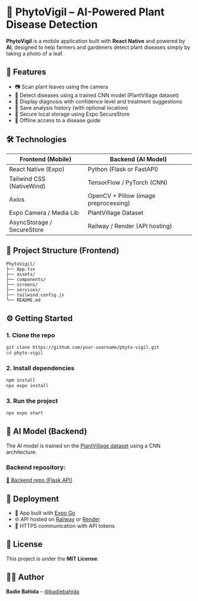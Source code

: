 
# 🌿 PhytoVigil – AI-Powered Plant Disease Detection

**PhytoVigil** is a mobile application built with **React Native** and powered by **AI**, designed to help farmers and gardeners detect plant diseases simply by taking a photo of a leaf.

<!-- <img src="./assets/logo.png" width="200" alt="PhytoVigil logo" /> -->



## 📱 Features

- 📷 Scan plant leaves using the camera
- 🤖 Detect diseases using a trained CNN model (PlantVillage dataset)
- 🧠 Display diagnosis with confidence level and treatment suggestions
- 📍 Save analysis history (with optional location)
- 🔐 Secure local storage using Expo SecureStore
- 🌱 Offline access to a disease guide



## 🛠️ Technologies

| Frontend (Mobile)       | Backend (AI Model)             |
|--------------------------|-------------------------------|
| React Native (Expo)      | Python (Flask or FastAPI)      |
| Tailwind CSS (NativeWind)| TensorFlow / PyTorch (CNN)    |
| Axios                    | OpenCV + Pillow (image preprocessing) |
| Expo Camera / Media Lib  | PlantVillage Dataset           |
| AsyncStorage / SecureStore| Railway / Render (API hosting) |



## 📁 Project Structure (Frontend)

```
PhytoVigil/
├── App.tsx
├── assets/
├── components/
├── screens/
├── services/
├── tailwind.config.js
└── README.md
```



## ⚙️ Getting Started

### 1. Clone the repo

```bash
git clone https://github.com/your-username/phyto-vigil.git
cd phyto-vigil
```

### 2. Install dependencies

```bash
npm install
npx expo install
```

### 3. Run the project

```bash
npx expo start
```



## 🧠 AI Model (Backend)

The AI model is trained on the [PlantVillage dataset](https://www.kaggle.com/datasets/emmarex/plantdisease) using a CNN architecture.

### Backend repository:  
[🔗 Backend repo (Flask API)](https://github.com/badie16/phyto-vigil-api)



## 🚀 Deployment

- 📱 App built with [Expo Go](https://expo.dev)
- 🌐 API hosted on [Railway](https://railway.app) or [Render](https://render.com)
- 🔐 HTTPS communication with API tokens 



## 📜 License

This project is under the **MIT License**.



## 👨‍💻 Author

**Badie Bahida** – [@badiebahida](https://github.com/badie16)  
